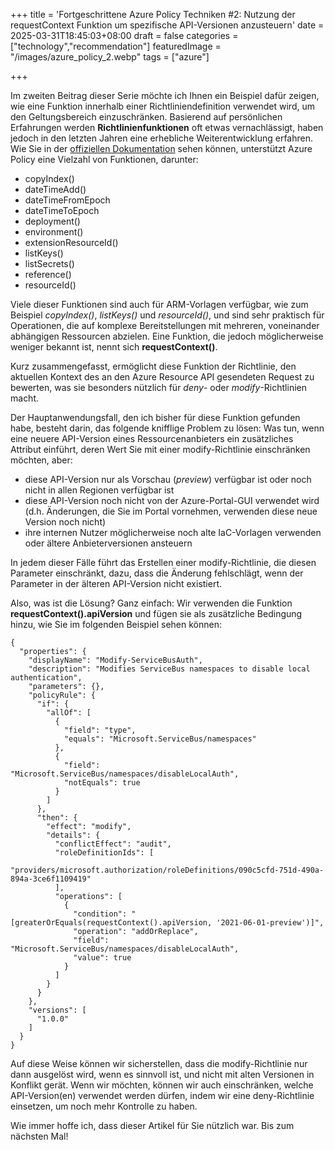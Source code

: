 +++
title = 'Fortgeschrittene Azure Policy Techniken #2: Nutzung der requestContext Funktion um spezifische API-Versionen anzusteuern'
date = 2025-03-31T18:45:03+08:00
draft = false
categories = ["technology","recommendation"]
featuredImage = "/images/azure_policy_2.webp"
tags = ["azure"]


+++

Im zweiten Beitrag dieser Serie möchte ich Ihnen ein Beispiel dafür zeigen, wie eine Funktion innerhalb einer Richtliniendefinition verwendet wird, um den Geltungsbereich einzuschränken. Basierend auf persönlichen Erfahrungen werden **Richtlinienfunktionen** oft etwas vernachlässigt, haben jedoch in den letzten Jahren eine erhebliche Weiterentwicklung erfahren. Wie Sie in der [offiziellen Dokumentation](https://learn.microsoft.com/de-de/azure/governance/policy/concepts/definition-structure-policy-rule#policy-functions) sehen können, unterstützt Azure Policy eine Vielzahl von Funktionen, darunter:
- copyIndex()
- dateTimeAdd()
- dateTimeFromEpoch
- dateTimeToEpoch
- deployment()
- environment()
- extensionResourceId()
- listKeys()
- listSecrets()
- reference()
- resourceId()

Viele dieser Funktionen sind auch für ARM-Vorlagen verfügbar, wie zum Beispiel *copyIndex()*, *listKeys()* und *resourceId()*, und sind sehr praktisch für Operationen, die auf komplexe Bereitstellungen mit mehreren, voneinander abhängigen Ressourcen abzielen. Eine Funktion, die jedoch möglicherweise weniger bekannt ist, nennt sich **requestContext()**.

Kurz zusammengefasst, ermöglicht diese Funktion der Richtlinie, den aktuellen Kontext des an den Azure Resource API gesendeten Request zu bewerten, was sie besonders nützlich für *deny*- oder *modify*-Richtlinien macht.

Der Hauptanwendungsfall, den ich bisher für diese Funktion gefunden habe, besteht darin, das folgende knifflige Problem zu lösen: Was tun, wenn eine neuere API-Version eines Ressourcenanbieters ein zusätzliches Attribut einführt, deren Wert Sie mit einer modify-Richtlinie einschränken möchten, aber:
- diese API-Version nur als Vorschau (*preview*) verfügbar ist oder noch nicht in allen Regionen verfügbar ist
- diese API-Version noch nicht von der Azure-Portal-GUI verwendet wird (d.h. Änderungen, die Sie im Portal vornehmen, verwenden diese neue Version noch nicht)
- ihre internen Nutzer möglicherweise noch alte IaC-Vorlagen verwenden oder ältere Anbieterversionen ansteuern

In jedem dieser Fälle führt das Erstellen einer modify-Richtlinie, die diesen Parameter einschränkt, dazu, dass die Änderung fehlschlägt, wenn der Parameter in der älteren API-Version nicht existiert.

Also, was ist die Lösung? Ganz einfach: Wir verwenden die Funktion **requestContext().apiVersion** und fügen sie als zusätzliche Bedingung hinzu, wie Sie im folgenden Beispiel sehen können:

```
{
  "properties": {
    "displayName": "Modify-ServiceBusAuth",
    "description": "Modifies ServiceBus namespaces to disable local authentication",
    "parameters": {},
    "policyRule": {
      "if": {
        "allOf": [
          {
            "field": "type",
            "equals": "Microsoft.ServiceBus/namespaces"
          },
          {
            "field": "Microsoft.ServiceBus/namespaces/disableLocalAuth",
            "notEquals": true
          }
        ]
      },
      "then": {
        "effect": "modify",
        "details": {
          "conflictEffect": "audit",
          "roleDefinitionIds": [
            "providers/microsoft.authorization/roleDefinitions/090c5cfd-751d-490a-894a-3ce6f1109419"
          ],
          "operations": [
            {
              "condition": "[greaterOrEquals(requestContext().apiVersion, '2021-06-01-preview')]",
              "operation": "addOrReplace",
              "field": "Microsoft.ServiceBus/namespaces/disableLocalAuth",
              "value": true
            }
          ]
        }
      }
    },
    "versions": [
      "1.0.0"
    ]
  }
}
```

Auf diese Weise können wir sicherstellen, dass die modify-Richtlinie nur dann ausgelöst wird, wenn es sinnvoll ist, und nicht mit alten Versionen in Konflikt gerät. Wenn wir möchten, können wir auch einschränken, welche API-Version(en) verwendet werden dürfen, indem wir eine deny-Richtlinie einsetzen, um noch mehr Kontrolle zu haben.

Wie immer hoffe ich, dass dieser Artikel für Sie nützlich war. Bis zum nächsten Mal!
